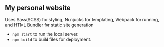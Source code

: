 ## My personal website

Uses Sass(SCSS) for styling, Nunjucks for templating, Webpack for running, and HTML Bundler for static site generation.

* `npm start` to run the local server.
* `npm build` to build files for deployment.